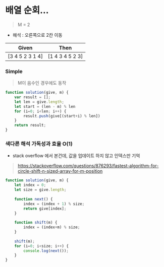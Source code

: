 # 배열 순회...
> M = 2
* 해석 : 오른쪽으로 2칸 이동

| Given           | Then            |
|-----------------|-----------------|
| [3 4 5 2 3 1 4] | [1 4 3 4 5 2 3] |

### Simple
> M이 음수인 경우에도 동작 
```javascript
function solution(give, m) {
    var result = [];
    let len = give.length;
    let start = (len - m) % len
    for (i=0; i<len; i++) {
        result.push(give[(start+i) % len])
    }
    return result;
}
```

### 색다른 해석 가독성과 효율 O(1) 
* stack overflow 에서 본건데, 값을 업데이트 하지 않고 인덱스만 기억
> https://stackoverflow.com/questions/876293/fastest-algorithm-for-circle-shift-n-sized-array-for-m-position
```javascript
function solution(give, m) {
    let index = 0;
    let size = give.length;
    
    function next() {
        index = (index + 1) % size;
        return give[index];
    }
    
    function shift(m) {
        index = (index+m) % size;
    }
    
    shift(m);
    for (i=0; i<size; i++) {
        console.log(next());
    }
}

```